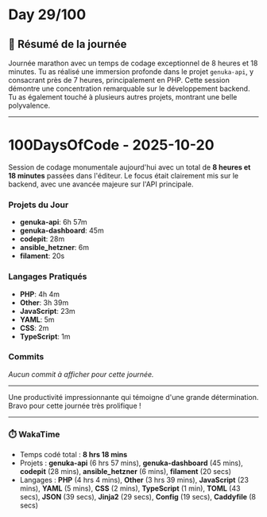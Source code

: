# Day 29/100

## 🚀 Résumé de la journée
Journée marathon avec un temps de codage exceptionnel de 8 heures et 18 minutes. Tu as réalisé une immersion profonde dans le projet `genuka-api`, y consacrant près de 7 heures, principalement en PHP. Cette session démontre une concentration remarquable sur le développement backend. Tu as également touché à plusieurs autres projets, montrant une belle polyvalence.

---

# 100DaysOfCode - 2025-10-20

Session de codage monumentale aujourd'hui avec un total de **8 heures et 18 minutes** passées dans l'éditeur. Le focus était clairement mis sur le backend, avec une avancée majeure sur l'API principale.

### Projets du Jour

- **genuka-api**: 6h 57m
- **genuka-dashboard**: 45m
- **codepit**: 28m
- **ansible_hetzner**: 6m
- **filament**: 20s

### Langages Pratiqués

- **PHP**: 4h 4m
- **Other**: 3h 39m
- **JavaScript**: 23m
- **YAML**: 5m
- **CSS**: 2m
- **TypeScript**: 1m

### Commits

*Aucun commit à afficher pour cette journée.*

---

Une productivité impressionnante qui témoigne d'une grande détermination. Bravo pour cette journée très prolifique !

---
### ⏱️ WakaTime
- Temps codé total : **8 hrs 18 mins**
- Projets : **genuka-api** (6 hrs 57 mins), **genuka-dashboard** (45 mins), **codepit** (28 mins), **ansible_hetzner** (6 mins), **filament** (20 secs)
- Langages : **PHP** (4 hrs 4 mins), **Other** (3 hrs 39 mins), **JavaScript** (23 mins), **YAML** (5 mins), **CSS** (2 mins), **TypeScript** (1 min), **TOML** (43 secs), **JSON** (39 secs), **Jinja2** (29 secs), **Config** (19 secs), **Caddyfile** (8 secs)

